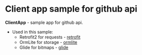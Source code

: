 # Client app sample for github api 

<b>ClientApp</b> - sample app for github api.

- Used in this sample:
    * Retrofit2 for requests - [retrofit](https://github.com/square/retrofit)
    * OrmLite for storage - [ormlite](https://github.com/j256/ormlite-android)
    * Glide for bitmaps - [glide](https://github.com/bumptech/glide)
    

